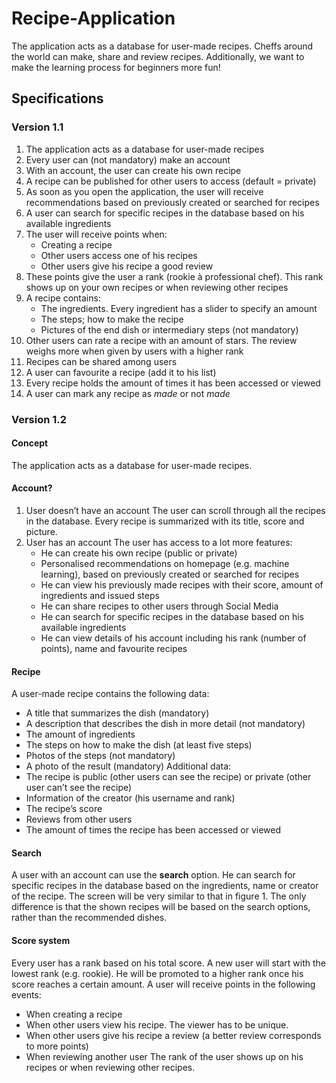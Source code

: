 # Recipe-Application
The application acts as a database for user-made recipes. Cheffs around the world can make, share and review recipes. Additionally, we want to make the learning process for beginners more fun!

## Specifications

### Version 1.1
1.  The application acts as a database for user-made recipes
2.  Every user can (not mandatory) make an account
3.  With an account, the user can create his own recipe
4.  A recipe can be published for other users to access (default = private)
5.  As soon as you open the application, the user will receive recommendations based on previously created or searched for recipes
6.  A user can search for specific recipes in the database based on his available ingredients
7.  The user will receive points when:
    - Creating a recipe
    - Other users access one of his recipes
    - Other users give his recipe a good review
8.  These points give the user a rank (rookie à professional chef). This rank shows up on your own recipes or when reviewing other     recipes
9. A recipe contains:
    - The ingredients. Every ingredient has a slider to specify an amount
    - The steps; how to make the recipe
    - Pictures of the end dish or intermediary steps (not mandatory)
10. Other users can rate a recipe with an amount of stars. The review weighs more when given by users with a higher rank
11. Recipes can be shared among users
12. A user can favourite a recipe (add it to his list)
13. Every recipe holds the amount of times it has been accessed or viewed
14. A user can mark any recipe as _made_ or not _made_

### Version 1.2
#### Concept

The application acts as a database for user-made recipes.

#### Account?

1.  User doesn’t have an account
    The user can scroll through all the recipes in the database. 
    Every recipe is summarized with its title, score and picture.
2.  User has an account
    The user has access to a lot more features:
    -   He can create his own recipe (public or private) 
    -   Personalised recommendations on homepage (e.g. machine learning), based on previously           created or searched for recipes
    -   He can view his previously made recipes with their score, amount of ingredients and             issued steps
    -   He can share recipes to other users through Social Media
    -   He can search for specific recipes in the database based on his available ingredients
    -   He can view details of his account including his rank (number of points), name and             favourite recipes

#### Recipe

A user-made recipe contains the following data:
-   A title that summarizes the dish (mandatory)
-   A description that describes the dish in more detail (not mandatory)
-   The amount of ingredients
-   The steps on how to make the dish (at least five steps)
-   Photos of the steps (not mandatory)
-   A photo of the result (mandatory)
Additional data:
-   The recipe is public (other users can see the recipe) or private (other user can’t see the recipe)
-   Information of the creator (his username and rank)
-   The recipe’s score
-   Reviews from other users
-   The amount of times the recipe has been accessed or viewed

#### Search

A user with an account can use the **search** option. He can search for specific recipes in the database based on the ingredients, name or creator of the recipe. The screen will be very similar to that in figure 1. The only difference is that the shown recipes will be based on the search options, rather than the recommended dishes.

#### Score system

Every user has a rank based on his total score.
A new user will start with the lowest rank (e.g. rookie). He will be promoted to a higher rank once his score reaches a certain amount.
A user will receive points in the following events:
-   When creating a recipe
-   When other users view his recipe. The viewer has to be unique.
-   When other users give his recipe a review (a better review corresponds to more points)
-   When reviewing another user
The rank of the user shows up on his recipes or when reviewing other recipes.
